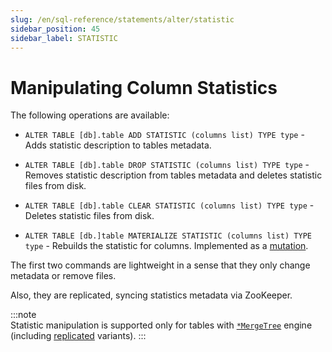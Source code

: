 ```yaml
---
slug: /en/sql-reference/statements/alter/statistic
sidebar_position: 45
sidebar_label: STATISTIC
---
```


# Manipulating Column Statistics

The following operations are available:

-   `ALTER TABLE [db].table ADD STATISTIC (columns list) TYPE type` - Adds statistic description to tables metadata.

-   `ALTER TABLE [db].table DROP STATISTIC (columns list) TYPE type` - Removes statistic description from tables metadata and deletes statistic files from disk.

-   `ALTER TABLE [db].table CLEAR STATISTIC (columns list) TYPE type` - Deletes statistic files from disk.

-   `ALTER TABLE [db.]table MATERIALIZE STATISTIC (columns list) TYPE type` - Rebuilds the statistic for columns. Implemented as a [mutation](../../../sql-reference/statements/alter/index.md#mutations). 

The first two commands are lightweight in a sense that they only change metadata or remove files.

Also, they are replicated, syncing statistics metadata via ZooKeeper.

:::note    
Statistic manipulation is supported only for tables with [`*MergeTree`](../../../engines/table-engines/mergetree-family/mergetree.md) engine (including [replicated](../../../engines/table-engines/mergetree-family/replication.md) variants).
:::
